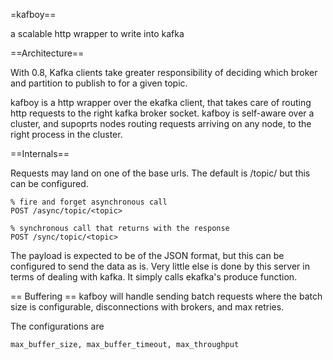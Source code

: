 =kafboy==

a scalable http wrapper to write into kafka

==Architecture==

With 0.8, Kafka clients take greater responsibility of deciding which broker and partition to publish to for a given topic.

kafboy is a http wrapper over the ekafka client, that takes care of routing http requests to the right kafka broker socket. kafboy is self-aware over a cluster, and supoprts nodes routing requests arriving on any node, to the right process in the cluster.

==Internals==

Requests may land on one of the base urls. The default is /topic/<topic> but this can be configured.

    % fire and forget asynchronous call
    POST /async/topic/<topic>

    % synchronous call that returns with the response
    POST /sync/topic/<topic>

The payload is expected to be of the JSON format, but this can be configured to send the data as is.
Very little else is done by this server in terms of dealing with kafka. It simply calls ekafka's produce function.

== Buffering ==
kafboy will handle sending batch requests where the batch size is configurable, disconnections with brokers, and max retries.

The configurations are

    max_buffer_size, max_buffer_timeout, max_throughput
